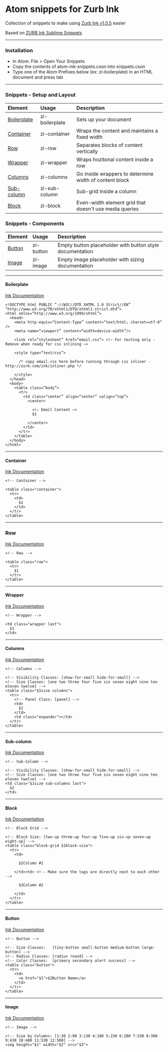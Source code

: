 
# Atom snippets for Zurb Ink

Collection of snippets to make using [Zurb Ink v1.0.5](http://zurb.com/ink/) easier

Based on [ZURB Ink Sublime Snippets](https://github.com/christianrojas/zurb-ink-sublime-snippets)

---
### Installation
- In Atom: File > Open Your Snippets
- Copy the contents of atom-ink-snippets.cson into snippets.cson
- Type one of the Atom Prefixes below (ex: zi-boilerplate) in an HTML document and press tab

---
### Snippets - Setup and Layout
|Element|Usage|Description|
|:---|:---|:---|
| [Boilerplate](#boilerplate) | zi-boilerplate |  Sets up your document |
| [Container](#Container) | zi-container | Wraps the content and maintains a fixed width  |
| [Row](#Row) | zi-row | Separates blocks of content vertically  |
| [Wrapper](#Wrapper) | zi-wrapper | Wraps hozitonal content inside a row  |
| [Columns](#Columns) | zi-columns | Go inside wrappers to determine width of content block  |
| [Sub-column](#Sub-column) | zi-sub-column | Sub-grid inside a column  |
| [Block](#Block) | zi-block | Even-width element grid that doesn't use media queries  |


### Snippets - Components
|Element|Usage|Description|
|:---|:---|:---|
| [Button](#Button) | zi-button | Empty button placeholder with button style documentation  |
| [Image](#Image) | zi-image | Empty image placeholder with sizing documentation |

---

#### <a name="boilerplate"></a>Boilerplate 
[Ink Documentation](http://zurb.com/ink/docs.php#start)
```
<!DOCTYPE html PUBLIC “-//W3C//DTD XHTML 1.0 Strict//EN” “http://www.w3.org/TR/xhtml1/DTD/xhtml1-strict.dtd”>
<html xmlns=“http://www.w3.org/1999/xhtml”>
  <head>
    <meta http-equiv=“Content-Type” content=“text/html; charset=utf-8” />
    <meta name=“viewport” content=“width=device-width”/>

    <link rel=“stylesheet” href=“email.css”> <!— For testing only - Remove when ready for css inlining —>

    <style type=“text/css”>

      /* copy email.css here before running through css inliner - http://zurb.com/ink/inliner.php */

    </style>
  </head>
  <body>
    <table class=“body”>
      <tr>
        <td class=“center” align=“center” valign=“top”>
          <center>

            <!— Email Content —>
            $1

          </center>
        </td>
      </tr>
    </table>
  </body>
</html>
```
---

#### <a name="Container"></a>Container
[Ink Documentation](http://zurb.com/ink/docs.php#grid)
```
<!-- Container -->

<table class="container">
  <tr>
    <td>
      $1
    </td>
  </tr>
</table>
```

---

### <a name="Row">Row
[Ink Documentation](http://zurb.com/ink/docs.php#grid)
```
<!-- Row -->

<table class="row">
  <tr>
    $1
  </tr>
</table>
```


---

#### <a name="Wrapper"></a>Wrapper
[Ink Documentation](http://zurb.com/ink/docs.php#grid)
```
<!-- Wrapper -->

<td class="wrapper last">
  $1
</td>
```
---

#### <a name="Columns"></a>Columns
[Ink Documentation](http://zurb.com/ink/docs.php#grid)
```
<!-- Columns -->

<!-- Visibility Classes: [show-for-small hide-for-small] -->
<!-- Size Classes: [one two three four five six seven eight nine ten eleven twelve] -->
<table class="$1size columns">
  <tr>
    <!-- Panel Class: [panel] -->
    <td>
      $2
    </td>
    <td class="expander"></td>
  </tr>
</table>
```
---

#### <a name="Sub-column"></a>Sub-column
[Ink Documentation](http://zurb.com/ink/docs.php#sub-grid)
```
<!-- Sub-Column -->

<!-- Visibility Classes: [show-for-small hide-for-small] -->
<!-- Size Classes: [one two three four five six seven eight nine ten eleven twelve] -->
<td class="$1size sub-columns last">
  $2
</td>
```
---

#### <a name="Block"></a>Block
[Ink Documentation](http://zurb.com/ink/docs.php#block-grid)
```
<!-- Block Grid -->

<!-- Block Size: [two-up three-up four-up five-up six-up seven-up eight-up] -->
<table class="block-grid $1block-size">
  <tr>
    <td>

      $2Column #1

    </td><td> <!-- Make sure the tags are directly next to each other -->

      $3Column #2

    </td>
  </tr>
</table>
```
---

#### <a name="Button"></a>Button
[Ink Documentation](http://zurb.com/ink/docs.php#buttons)
```
<!-- Button -->

<!-- Size Classes:   [tiny-button small-button medium-button large-button] -->
<!-- Radius Classes: [radius round] -->
<!-- Color Classes:  [primary secondary alert success] -->
<table class="button">
  <tr>
    <td>
      <a href="$1">$2Button Name</a>
    </td>
  </tr>
</table>
```
---

#### <a name="Image"></a>Image
[Ink Documentation](http://zurb.com/ink/docs.php#images)
```
<!-- Image -->

<!-- Size by Columns: [1:30 2:80 3:130 4:180 5:230 6:280 7:330 8:380 9:430 10:480 11:530 12:580] -->
<img height="$1" width="$2" src="$3">
```
